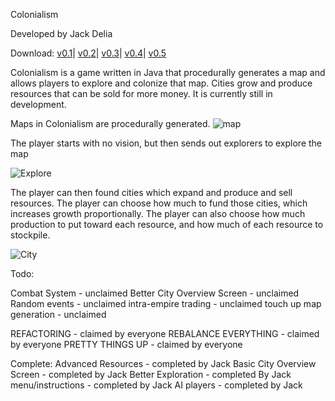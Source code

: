 Colonialism

Developed by Jack Delia

Download:
[v0.1](https://www.dropbox.com/s/5mcc2fr6n26zcds/Colonialism.jar?dl=0)|
[v0.2](https://www.dropbox.com/s/cuxo5eu68v257k9/Colonialismv0.2.jar?dl=0)|
[v0.3](https://www.dropbox.com/s/75zhbloebpvi636/Colonialismv0.3.jar?dl=0)|
[v0.4](https://www.dropbox.com/s/kgrrpvbyau27id7/Colonialismv0.4.jar?dl=0)|
[v0.5](https://www.dropbox.com/s/gjml1kaeqmrzuuc/Colonialismv0.5.jar?dl=0)


Colonialism is a game written in Java that procedurally generates a map and allows players to explore and colonize that map. 
Cities grow and produce resources that can be sold for more money. It is currently still in development.

Maps in Colonialism are procedurally generated.
![map](http://i.imgur.com/ZLIk0TM.png)

The player starts with no vision, but then sends out explorers to explore the map

![Explore](http://i.imgur.com/uRJknsv.png)

The player can then found cities which expand and produce and sell resources. The player can choose how much to fund those cities, which increases growth proportionally. The player can also choose how much production to put toward each resource, and how much of each resource to stockpile.

![City](http://i.imgur.com/6V2nMFF.png)



Todo: 

Combat System - unclaimed
Better City Overview Screen - unclaimed 
Random events - unclaimed
intra-empire trading - unclaimed
touch up map generation - unclaimed

REFACTORING - claimed by everyone
REBALANCE EVERYTHING - claimed by everyone
PRETTY THINGS UP - claimed by everyone

Complete:
Advanced Resources - completed by Jack
Basic City Overview Screen - completed by Jack
Better Exploration - completed By Jack
menu/instructions - completed by Jack
AI players - completed by Jack